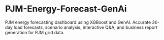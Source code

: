 # PJM-Energy-Forecast-GenAi
PJM energy forecasting dashboard using XGBoost and GenAI. Accurate 30-day load forecasts, scenario analysis, interactive Q&amp;A, and business report generation for PJM grid data.

